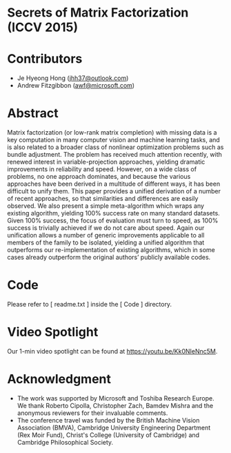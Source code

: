 # Secrets of Matrix Factorization (ICCV 2015)

# Contributors
- Je Hyeong Hong (jhh37@outlook.com)
- Andrew Fitzgibbon (awf@microsoft.com)

# Abstract
Matrix factorization (or low-rank matrix
completion) with missing data is a key computation
in many computer vision and machine learning
tasks, and is also related to a broader class of
nonlinear optimization problems such as bundle
adjustment. The problem has received much
attention recently, with renewed interest in
variable-projection approaches, yielding dramatic
improvements in reliability and speed. However, on
a wide class of problems, no one approach
dominates, and because the various approaches have
been derived in a multitude of different ways, it
has been difficult to unify them. This paper
provides a unified derivation of a number of
recent approaches, so that similarities and
differences are easily observed. We also present a
simple meta-algorithm which wraps any existing
algorithm, yielding 100% success rate on many
standard datasets. Given 100% success, the focus
of evaluation must turn to speed, as 100% success
is trivially achieved if we do not care about
speed. Again our unification allows a number of
generic improvements applicable to all members of
the family to be isolated, yielding a unified
algorithm that outperforms our re-implementation
of existing algorithms, which in some cases
already outperform the original authors’
publicly available codes.

# Code
Please refer to [ readme.txt ] inside the [ Code ]
directory.

# Video Spotlight
Our 1-min video spotlight can be found at
https://youtu.be/Kk0NIeNnc5M.

# Acknowledgment
- The work was supported by Microsoft and Toshiba
Research Europe. We thank Roberto Cipolla,
Christopher Zach, Bamdev Mishra and the anonymous
reviewers for their invaluable comments.
- The conference travel was funded by the British
Machine Vision Association (BMVA), Cambridge
University Engineering Department (Rex Moir Fund),
Christ's College (University of Cambridge) and
Cambridge Philosophical Society.
